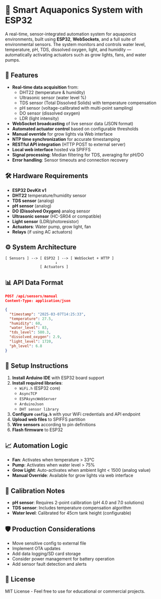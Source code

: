 # 🌿 Smart Aquaponics System with ESP32

A real-time, sensor-integrated automation system for aquaponics environments, built using **ESP32**, **WebSockets**, and a full suite of environmental sensors. The system monitors and controls water level, temperature, pH, TDS, dissolved oxygen, light, and humidity — automatically activating actuators such as grow lights, fans, and water pumps.

## 📡 Features

- **Real-time data acquisition** from:
  - DHT22 (temperature & humidity)
  - Ultrasonic sensor (water level %)
  - TDS sensor (Total Dissolved Solids) with temperature compensation
  - pH sensor (voltage-calibrated with multi-point sampling)
  - DO sensor (dissolved oxygen)
  - LDR (light intensity)
- **WebSocket broadcasting** of live sensor data (JSON format)
- **Automated actuator control** based on configurable thresholds
- **Manual override** for grow lights via Web interface
- **NTP time synchronization** for accurate timestamping
- **RESTful API integration** (HTTP POST to external server)
- **Local web interface** hosted via SPIFFS
- **Signal processing**: Median filtering for TDS, averaging for pH/DO
- **Error handling**: Sensor timeouts and connection recovery

## 🛠️ Hardware Requirements

- **ESP32 DevKit v1**
- **DHT22** temperature/humidity sensor
- **TDS sensor** (analog)
- **pH sensor** (analog)
- **DO (Dissolved Oxygen)** analog sensor
- **Ultrasonic sensor** (HC-SR04 or compatible)
- **Light sensor** (LDR/photoresistor)
- **Actuators**: Water pump, grow light, fan
- **Relays** (if using AC actuators)

## ⚙️ System Architecture

```text
[ Sensors ] --> [ ESP32 ] --> [ WebSocket + HTTP ]
                       ↓
                [ Actuators ]
```

## 📊 API Data Format

```json
POST /api/sensors/manual
Content-Type: application/json

{
  "timestamp": "2025-03-07T14:25:33",
  "temperature": 27.5,
  "humidity": 60,
  "water_level": 83,
  "tds_level": 580.3,
  "dissolved_oxygen": 2.9,
  "light_level": 1720,
  "ph_level": 6.8
}
```

## 🚀 Setup Instructions

1. **Install Arduino IDE** with ESP32 board support
2. **Install required libraries**:
   - `WiFi.h` (ESP32 core)
   - `AsyncTCP`
   - `ESPAsyncWebServer`
   - `ArduinoJson`
   - `DHT sensor library`
3. **Configure `config.h`** with your WiFi credentials and API endpoint
4. **Upload web files** to SPIFFS partition
5. **Wire sensors** according to pin definitions
6. **Flash firmware** to ESP32

## 📈 Automation Logic

- **Fan**: Activates when temperature > 33°C
- **Pump**: Activates when water level > 75%
- **Grow Light**: Auto-activates when ambient light < 1500 (analog value)
- **Manual Override**: Available for grow lights via web interface

## 🔧 Calibration Notes

- **pH sensor**: Requires 2-point calibration (pH 4.0 and 7.0 solutions)
- **TDS sensor**: Includes temperature compensation algorithm
- **Water level**: Calibrated for 45cm tank height (configurable)

## 🛡️ Production Considerations

- Move sensitive config to external file
- Implement OTA updates
- Add data logging/SD card storage
- Consider power management for battery operation
- Add sensor fault detection and alerts

## 📝 License

MIT License - Feel free to use for educational or commercial projects.
